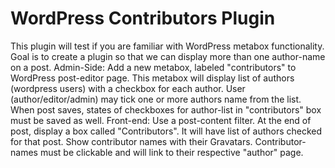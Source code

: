 <h1>WordPress Contributors Plugin</h1>
This plugin will test if you are familiar with WordPress metabox functionality. Goal is to create a plugin so that we can
display more than one author-name on a post.
Admin-Side:
Add a new metabox, labeled "contributors" to WordPress post-editor page.
This metabox will display list of authors (wordpress users) with a checkbox for each author.
User (author/editor/admin) may tick one or more authors name from the list.
When post saves, states of checkboxes for author-list in "contributors" box must be saved as well.
Front-end:
Use a post-content filter.
At the end of post, display a box called "Contributors".
It will have list of authors checked for that post.
Show contributor names with their Gravatars.
Contributor-names must be clickable and will link to their respective "author" page.
